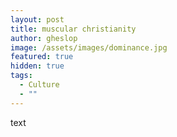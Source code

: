 ```yaml
---
layout: post
title: muscular christianity
author: gheslop
image: /assets/images/dominance.jpg
featured: true
hidden: true
tags:
  - Culture
  - ""
---
```

text